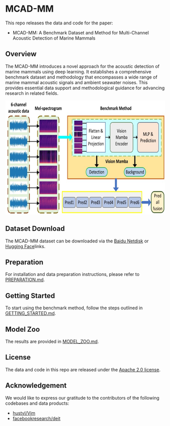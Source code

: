 # MCAD-MM

This repo releases the data and code for the paper:

- MCAD-MM: A Benchmark Dataset and Method for Multi-Channel Acoustic Detection of Marine Mammals

## Overview

The MCAD-MM introduces a novel approach for the acoustic detection of marine mammals using deep learning. It establishes a comprehensive benchmark dataset and methodology that encompasses a wide range of marine mammal acoustic signals and ambient seawater noises. This provides essential data support and methodological guidance for advancing research in related fields.

<div align="center">
  <img src="docs/static/method.jpeg" height="360px"/> 
</div>


## Dataset Download
The MCAD-MM dataset can be downloaded via the [Baidu Netdisk](https://pan.baidu.com/s/1jKAl2qK_tYE77muw7c5lBw?pwd=IMTS) or [Hugging Face](https://huggingface.co/datasets/snzknight/MCAD-MM/resolve/main/dclde.zip?download=true)links.

## Preparation
For installation and data preparation instructions, please refer to [PREPARATION.md](docs/PREPARATION.md).

## Getting Started
To start using the benchmark method, follow the steps outlined in [GETTING_STARTED.md](docs/GETTING_STARTED.md).

## Model Zoo
The results are provided in [MODEL_ZOO.md](docs/MODEL_ZOO.md).

## License
The data and code in this repo are released under the [Apache 2.0 license](LICENSE).

## Acknowledgement
We would like to express our gratitude to the contributors of the following codebases and data products:

- [hustvl/Vim](https://github.com/hustvl/Vim)
- [facebookresearch/deit](https://github.com/facebookresearch/deit/tree/main)

<!-- 
## Citation
```
article
``` -->

